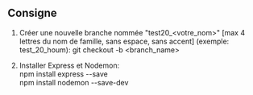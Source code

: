 ## Consigne

1. Créer une nouvelle branche nommée "test20_<votre_nom>" [max 4 lettres du nom de famille, sans espace, sans accent] (exemple: test_20_houm):
git checkout -b <branch_name>

2. Installer Express et Nodemon:  
npm install express --save  
npm install nodemon --save-dev